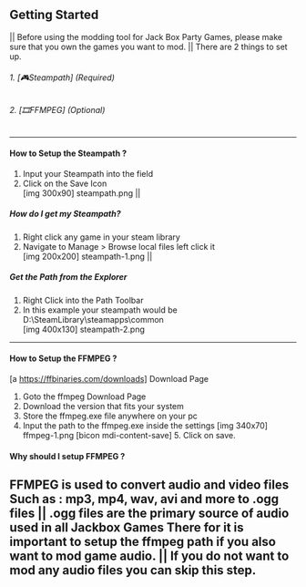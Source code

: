 ##  Getting Started
||
Before using the modding tool for Jack Box Party Games, 
please make sure that you own the games you want to mod.
||
There are 2 things to set up.
 
###### 1. [🎮Steampath] (Required)
###### 2. [🎞️FFMPEG] (Optional)
---

#### How to Setup the Steampath ?
1. Input your Steampath into the field  
2. Click on the Save Icon    
[img 300x90] steampath.png
||
##### How do I get my Steampath?
1. Right click any game in your steam library  
2. Navigate to Manage > Browse local files left click it  
[img 200x200] steampath-1.png
||
##### Get the Path from the Explorer  
1. Right Click into the Path Toolbar  
2. In this example your steampath would be D:\SteamLibrary\steamapps\common  
[img 400x130] steampath-2.png

---

#### How to Setup the FFMPEG ?
[a https://ffbinaries.com/downloads] Download Page
1. Goto the ffmpeg Download Page 
2. Download the version that fits your system
3. Store the ffmpeg.exe file anywhere on your pc
4. Input the path to the ffmpeg.exe inside the settings
[img 340x70] ffmpeg-1.png
[bicon mdi-content-save] 5. Click on save.

#### Why should I setup FFMPEG ?
FFMPEG is used to convert audio and video files 
Such as :
mp3, mp4, wav, avi and more to .ogg files
||
.ogg files are the primary source of audio used in all Jackbox Games
There for it is important to setup the ffmpeg path if you also want to mod
game audio.
||
If you do not want to mod any audio files you can skip this step.
---


